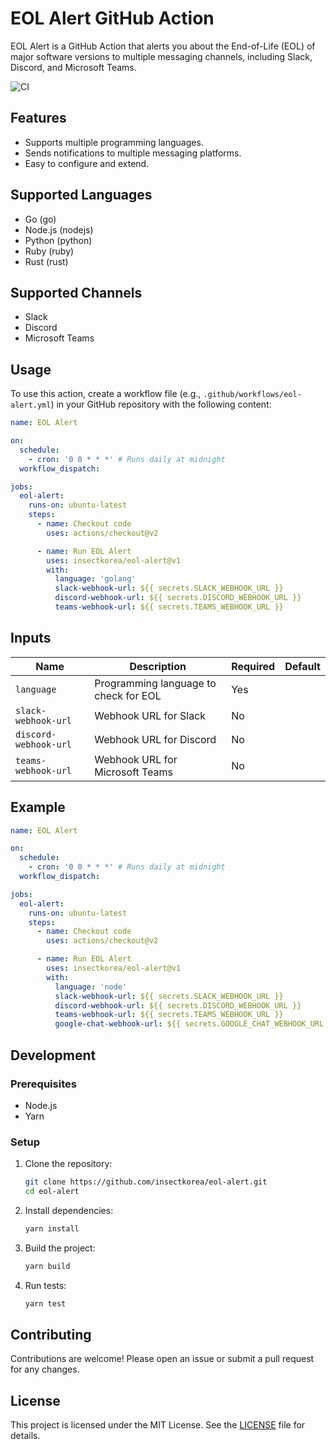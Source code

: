 # EOL Alert GitHub Action

EOL Alert is a GitHub Action that alerts you about the End-of-Life (EOL) of major software versions to multiple messaging channels, including Slack, Discord, and Microsoft Teams.

![CI](https://github.com/insectkorea/eol-alert/actions/workflows/ci.yml/badge.svg)

## Features

- Supports multiple programming languages.
- Sends notifications to multiple messaging platforms.
- Easy to configure and extend.

## Supported Languages

- Go (go)
- Node.js (nodejs)
- Python (python)
- Ruby (ruby)
- Rust (rust)

## Supported Channels

- Slack
- Discord
- Microsoft Teams

## Usage

To use this action, create a workflow file (e.g., `.github/workflows/eol-alert.yml`) in your GitHub repository with the following content:

```yaml
name: EOL Alert

on:
  schedule:
    - cron: '0 0 * * *' # Runs daily at midnight
  workflow_dispatch:

jobs:
  eol-alert:
    runs-on: ubuntu-latest
    steps:
      - name: Checkout code
        uses: actions/checkout@v2

      - name: Run EOL Alert
        uses: insectkorea/eol-alert@v1
        with:
          language: 'golang'
          slack-webhook-url: ${{ secrets.SLACK_WEBHOOK_URL }}
          discord-webhook-url: ${{ secrets.DISCORD_WEBHOOK_URL }}
          teams-webhook-url: ${{ secrets.TEAMS_WEBHOOK_URL }}
```

## Inputs

| Name                  | Description                           | Required | Default |
| --------------------- | ------------------------------------- | -------- | ------- |
| `language`            | Programming language to check for EOL | Yes      |         |
| `slack-webhook-url`   | Webhook URL for Slack                 | No       |         |
| `discord-webhook-url` | Webhook URL for Discord               | No       |         |
| `teams-webhook-url`   | Webhook URL for Microsoft Teams       | No       |         |

## Example

```yaml
name: EOL Alert

on:
  schedule:
    - cron: '0 0 * * *' # Runs daily at midnight
  workflow_dispatch:

jobs:
  eol-alert:
    runs-on: ubuntu-latest
    steps:
      - name: Checkout code
        uses: actions/checkout@v2

      - name: Run EOL Alert
        uses: insectkorea/eol-alert@v1
        with:
          language: 'node'
          slack-webhook-url: ${{ secrets.SLACK_WEBHOOK_URL }}
          discord-webhook-url: ${{ secrets.DISCORD_WEBHOOK_URL }}
          teams-webhook-url: ${{ secrets.TEAMS_WEBHOOK_URL }}
          google-chat-webhook-url: ${{ secrets.GOOGLE_CHAT_WEBHOOK_URL }}
```

## Development

### Prerequisites

- Node.js
- Yarn

### Setup

1. Clone the repository:
    ```sh
    git clone https://github.com/insectkorea/eol-alert.git
    cd eol-alert
    ```

2. Install dependencies:
    ```sh
    yarn install
    ```

3. Build the project:
    ```sh
    yarn build
    ```

4. Run tests:
    ```sh
    yarn test
    ```

## Contributing

Contributions are welcome! Please open an issue or submit a pull request for any changes.

## License

This project is licensed under the MIT License. See the [LICENSE](LICENSE) file for details.